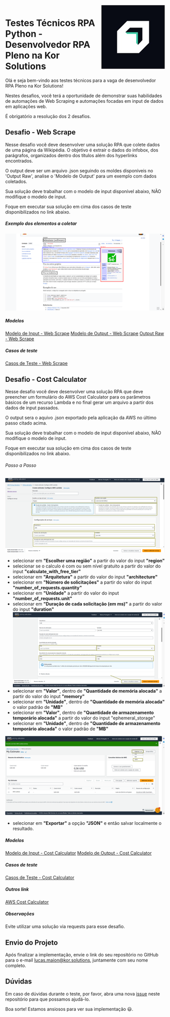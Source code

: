 <img src="images/kor_solutions_logo.jpg" align="right"/>

# Testes Técnicos RPA Python - Desenvolvedor RPA Pleno na Kor Solutions
Olá e seja bem-vindo aos testes técnicos para a vaga de desenvolvedor RPA Pleno na Kor Solutions!

Nestes desafios, você terá a oportunidade de demonstrar suas habilidades de automações de Web Scraping e automações focadas em input de dados em aplicações web.

É obrigatório a resolução dos 2 desafios.

## Desafio - Web Scrape
Nesse desafio você deve desenvolver uma solução RPA que colete dados de uma página da Wikipédia. O objetivo é extrair o dados do infobox, dos parágrafos, organizados dentro dos títulos além dos hyperlinks encontrados.

O output deve ser um arquivo .json seguindo os moldes disponíveis no 'Output Raw', analise o 'Modelo de Output' para um exemplo com dados coletados.

Sua solução deve trabalhar com o modelo de input disponível abaixo, NÃO modifique o modelo de input.

Foque em executar sua solução em cima dos casos de teste disponibilizados no link abaixo.

##### Exemplo dos elementos a coletar
![Elementos a Coletar](images/web_scrape_example.png)

##### Modelos
[Modelo de Input - Web Scrape](examples/web_scrape/web_scrape_input.json)
[Modelo de Output - Web Scrape](examples/web_scrape/web_scrape_output.json)
[Output Raw - Web Scrape](examples/web_scrape/web_scrape_output_raw.json)

##### Casos de teste
[Casos de Teste - Web Scrape](test_cases/web_scrape_test_cases.json)

## Desafio - Cost Calculator
Nesse desafio você deve desenvolver uma solução RPA que deve preencher um formulário do AWS Cost Calculator para os parâmetros básicos de um recurso Lambda e no final gerar um arquivo a partir dos dados de input passados.

O output sera o aquivo .json exportado pela aplicação da AWS no último passo citado acima.

Sua solução deve trabalhar com o modelo de input disponível abaixo, NÃO modifique o modelo de input.

Foque em executar sua solução em cima dos casos de teste disponibilizados no link abaixo.

###### Passo a Passo
![Cost Calculator - step 1](images/cost_calculator_step_1.png)
- selecionar em **"Escolher uma região"** a partir do valor do input **"region"**
- selecionar se o calculo é com ou sem nível gratuito a partir do valor do input **"calculate_with_free_tier"**
- selecionar em **"Arquitetura"** a partir do valor do input **"architecture"**
- selecionar em **"Número de solicitações"** a partir do valor do input **"number_of_requests.quantity"**
- selecionar em **"Unidade"** a partir do valor do input **"number_of_requests.unit"**
- selecionar em **"Duração de cada solicitação (em ms)"** a partir do valor do input **"duration"**
![Cost Calculator - step 2](images/cost_calculator_step_2.png)
- selecionar em **"Valor"**, dentro de **"Quantidade de memória alocada"** a partir do valor do input **"memory"**
- selecionar em **"Unidade"**, dentro de **"Quantidade de memória alocada"** o valor padrão de **"MB"**
- selecionar em **"Valor"**, dentro de **"Quantidade de armazenamento temporário alocada"** a partir do valor do input "ephemeral_storage"
- selecionar em **"Unidade"**, dentro de **"Quantidade de armazenamento temporário alocada"** o valor padrão de **"MB"**

![Cost Calculator - step 3](images/cost_calculator_step_3.png)
- selecionar em **"Exportar"** a opção **"JSON"** e então salvar localmente o resultado.


##### Modelos
[Modelo de Input - Cost Calculator](examples/cost_calculator/cost_calculator_input.json)
[Modelo de Output - Cost Calculator](examples/cost_calculator/cost_calculator_output.json)

##### Casos de teste
[Casos de Teste - Cost Calculator](test_cases/cost_calculator_test_cases.json)

##### Outros link
[AWS Cost Calculator](https://calculator.aws/#/createCalculator/Lambda)

##### Observações
Evite utilizar uma solução via requests para esse desafio.

## Envio do Projeto

Após finalizar a implementação, envie o link do seu repositório no GitHub para o e-mail lucas.maion@kor.solutions, juntamente com seu nome completo.

## Dúvidas

Em caso de dúvidas durante o teste, por favor, abra uma nova [issue](https://github.com/kor-solutions/dev-test-rpa-pl/issues/new/choose) neste repositório para que possamos ajudá-lo.

Boa sorte! Estamos ansiosos para ver sua implementação :smiley:.